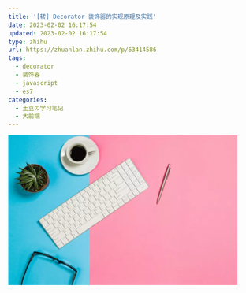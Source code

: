 ```yaml
---
title: '[转] Decorator 装饰器的实现原理及实践'
date: 2023-02-02 16:17:54
updated: 2023-02-02 16:17:54
type: zhihu
url: https://zhuanlan.zhihu.com/p/63414586
tags:
  - decorator
  - 装饰器
  - javascript
  - es7
categories:
  - 土豆の学习笔记
  - 大前端
---
```


[!['decorator-p1'](/images/notes/decorator/p1.png)](https://zhuanlan.zhihu.com/p/63414586)

<!-- more -->
